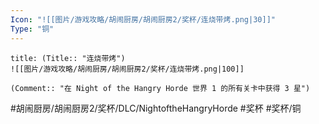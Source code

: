 ```yaml
---
Icon: "![[图片/游戏攻略/胡闹厨房/胡闹厨房2/奖杯/连烧带烤.png|30]]"
Type: "铜"
---
```

```ad-common-bronze-trophy
title: (Title:: "连烧带烤")
![[图片/游戏攻略/胡闹厨房/胡闹厨房2/奖杯/连烧带烤.png|100]]

(Comment:: "在 Night of the Hangry Horde 世界 1 的所有关卡中获得 3 星")
```

#胡闹厨房/胡闹厨房2/奖杯/DLC/NightoftheHangryHorde #奖杯 #奖杯/铜
